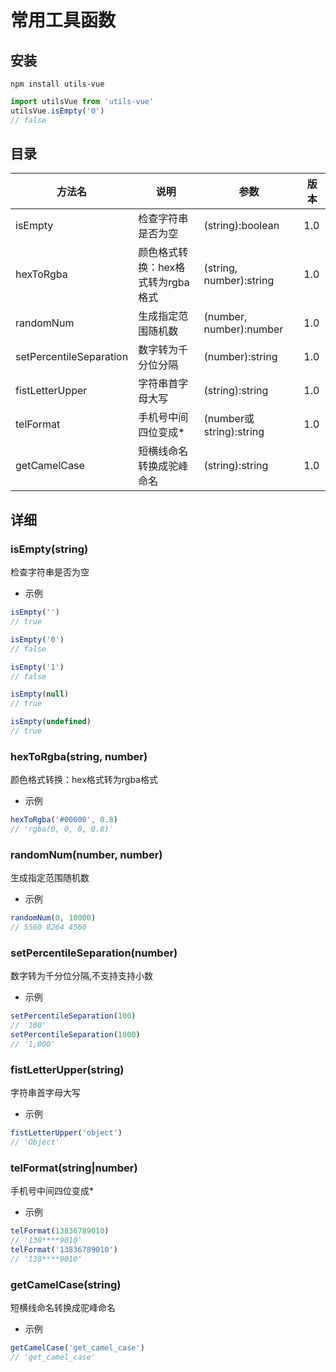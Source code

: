 # 常用工具函数

## 安装

`npm install utils-vue`

```javascript
import utilsVue from 'utils-vue'
utilsVue.isEmpty('0')
// false
```

## 目录

| 方法名                     | 说明                   | 参数                      | 版本   |
|-------------------------|----------------------|-------------------------|------|
| isEmpty                 | 检查字符串是否为空            | (string):boolean        | 1.0  |
| hexToRgba               | 颜色格式转换：hex格式转为rgba格式 | (string, number):string | 1.0  |
| randomNum               | 生成指定范围随机数            | (number, number):number | 1.0  |
| setPercentileSeparation | 数字转为千分位分隔            | (number):string         | 1.0  |
| fistLetterUpper         | 字符串首字母大写             | (string):string         | 1.0  |
| telFormat               | 手机号中间四位变成*           | (number或string):string  | 1.0  |
| getCamelCase            | 短横线命名转换成驼峰命名         |  (string):string        | 1.0  |

## 详细

### isEmpty(string)
检查字符串是否为空
- 示例
```javascript
isEmpty('')
// true

isEmpty('0')
// false

isEmpty('1')
// false

isEmpty(null)
// true

isEmpty(undefined)
// true
```

### hexToRgba(string, number)
颜色格式转换：hex格式转为rgba格式
- 示例
```javascript
hexToRgba('#00000', 0.8)
// 'rgba(0, 0, 0, 0.8)'
```

### randomNum(number, number)
生成指定范围随机数
- 示例
```javascript
randomNum(0, 10000)
// 5560 8264 4560
```

### setPercentileSeparation(number)
数字转为千分位分隔,不支持支持小数
- 示例
```javascript
setPercentileSeparation(100)
// '100'
setPercentileSeparation(1000)
// '1,000'
```

### fistLetterUpper(string)
字符串首字母大写
- 示例
```javascript
fistLetterUpper('object')
// 'Object'
```

### telFormat(string|number)
手机号中间四位变成*
- 示例
```javascript
telFormat(13836789010)
// '138****9010'
telFormat('13836789010')
// '138****9010'
```

### getCamelCase(string)
短横线命名转换成驼峰命名
- 示例
```javascript
getCamelCase('get_camel_case')
// 'get_camel_case'
```